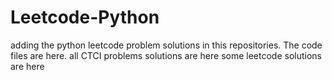 # Leetcode-Python
adding the python leetcode problem solutions in this repositories. 
The code files are here.
all CTCI problems solutions are here
some leetcode solutions are here






























































































































































































































































































































































































































































































































































































































































































































































































































































































































































































































































































































































































































